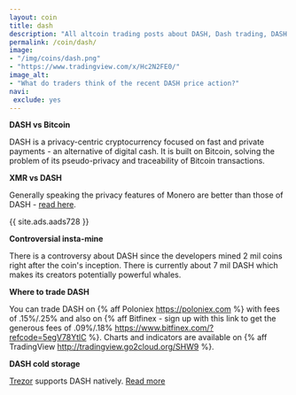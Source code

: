 ```yaml
---
layout: coin
title: dash
description: "All altcoin trading posts about DASH, Dash trading, DASH hodling."
permalink: /coin/dash/
image:
- "/img/coins/dash.png"
- "https://www.tradingview.com/x/Hc2N2FE0/"
image_alt:
- "What do traders think of the recent DASH price action?"
navi:
 exclude: yes
---
```


**DASH vs Bitcoin**

DASH is a privacy-centric cryptocurrency focused on fast and private payments - an alternative of digital cash. It is built on Bitcoin, solving the problem of its pseudo-privacy and traceability of Bitcoin transactions.

**XMR vs DASH**

Generally speaking the privacy features of Monero are better than those of DASH - [read here](https://www.altcointrading.net/private-altcoins-dash-monero/).

{{ site.ads.aads728 }}


**Controversial insta-mine**

There is a controversy about DASH since the developers mined 2 mil coins right after the coin's inception. There is currently about 7 mil DASH which makes its creators potentially powerful whales.

**Where to trade DASH**

You can trade DASH on {% aff Poloniex https://poloniex.com %} with fees of .15%/.25% and also on {% aff Bitfinex - sign up with this link to get the generous fees of .09%/.18% https://www.bitfinex.com/?refcode=5egV78YtlC %}. Charts and indicators are available on {% aff TradingView http://tradingview.go2cloud.org/SHW9 %}.

**DASH cold storage**

<a rel="nofollow" target="_blank" href="https://shop.trezor.io?a=fany@tutanota.com">Trezor</a> supports DASH natively. <a target="_blank" href="https://blog.trezor.io/multi-currency-support-bitcoin-dash-and-zcash-in-trezor-wallet-7377d812112a#.fe76qc6og">Read more</a>
